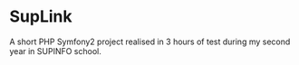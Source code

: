 SupLink
=======

A short PHP Symfony2 project realised in 3 hours of test during my second year in SUPINFO school.
